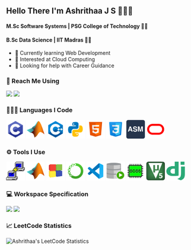 ## Hello There I'm Ashrithaa J S 🙋🏻‍♀️

#### M.Sc Software Systems | PSG College of Technology 👩‍🎓
#### B.Sc Data Science | IIT Madras 👩‍🎓

- 🌱 Currently learning Web Development
- 📌 Interested at Cloud Computing
- 🤔 Looking for help with Career Guidance
 
### 📧 Reach Me Using
[<img src="https://img.shields.io/badge/LinkedIn-0077B5?style=for-the-badge&logo=linkedin&logoColor=white" />](https://www.linkedin.com/in/ashrithaa-j-s-399081231/) [<img src="https://img.shields.io/badge/GMail-ff4343?style=for-the-badge&logo=gmail&logoColor=white" />](mailto:ashrithaajspsgtech@gmail.com)

### 👩🏻‍💻 Languages I Code
<img height="50" width="50" src="https://github.com/ashrithaa-js/logos/blob/main/icons8-c-programming.svg" /> <img width="50" height="50" src="https://github.com/ashrithaa-js/logos/blob/main/icons8-matlab.svg"/> <img height="50" width="50" src="https://github.com/ashrithaa-js/logos/blob/main/icons8-c%2B%2B.svg" /> <img width="50" height="50" src="https://github.com/ashrithaa-js/logos/blob/main/icons8-python.svg"/>  <img width="50" height="50" src="https://github.com/ashrithaa-js/logos/blob/main/icons8-html5.svg"/> <img width="50" height="50" src="https://github.com/ashrithaa-js/logos/blob/main/icons8-css.svg"/> <img width="50" height="50" src="https://github.com/ashrithaa-js/logos/blob/main/assembly.svg"/> <img width="50" height="50" src="https://github.com/ashrithaa-js/logos/blob/main/oracle-svgrepo-com.svg"/> 

### ⚙️ Tools I Use
<img width="50" height="50" src="https://github.com/ashrithaa-js/logos/blob/main/PuTTY_Icon.svg"/> <img width="50" height="50" src="https://github.com/ashrithaa-js/logos/blob/main/icons8-matlab.svg"/> <img width="50" height="50" src="https://github.com/ashrithaa-js/logos/blob/main/icons8-code-blocks.svg"/> <img width="50" height="50" src="https://github.com/ashrithaa-js/logos/blob/main/icons8-anaconda.svg"/> <img width="50" height="50" src="https://github.com/ashrithaa-js/logos/blob/main/icons8-visual-studio-code.svg"/> <img width="50" height="50" src="https://github.com/ashrithaa-js/logos/blob/main/SQL%20Developer.svg"/> <img height="50" width="50" src="https://github.com/ashrithaa-js/logos/blob/main/8086logo.png" /> 
<img height="50" width="50" src="https://github.com/ashrithaa-js/logos/blob/main/keil-uvision5.png" /> <img height="50" width="50" src="https://github.com/ashrithaa-js/logos/blob/main/django.svg" /> 

### 💻 Workspace Specification
<img height="30" src="https://img.shields.io/badge/DELL-inspiron_5430-0076CE?style=for-the-badge&logo=dell&logoColor=white"/> <img height="30" src="https://img.shields.io/badge/intel-i7-0072CE?style=for-the-badge&logo=intel&logoColor=white"/>

### 📈 LeetCode Statistics
![Ashrithaa's LeetCode Statistics](https://leetcard.jacoblin.cool/ashrithaa-js?theme=dark&font=Oxygen&ext=heatmap)
</br>

<!-- #### GitHub Statistics:
![Ashrithaa's GitHub Statistics](https://github-readme-stats.vercel.app/api?username=ashrithaa-js&theme=dark&show_icons=true&&hide=issues,contribs)
</br>

#### GitHub Activity Graph:
[![Ashrithaa's GitHub Activity Graph](https://github-readme-activity-graph.vercel.app/graph?username=ashrithaa-js&bg_color=0d0d0d&color=ed07a5&line=f702aa&point=f5f4f4&area=true&hide_border=true)](https://github.com/ashutosh00710/github-readme-activity-graph)
</br> -->




